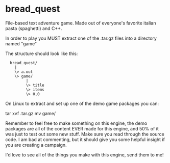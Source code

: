 # bread_quest
File-based text adventure game. Made out of everyone's favorite italian pasta (spaghetti) and C++.

In order to play you MUST extract one of the .tar.gz files into a directory named "game"

The structure should look like this:

```
  bread_quest/
    |
    \> a.out
    \> game/
         |
         \> title
         \> items
         \> 0,0
```
      
On Linux to extract and set up one of the demo game packages you can:

  tar xvf <name>.tar.gz
  mv <name> game/

Remember to feel free to make something on this engine, the demo packages are all of the content EVER made for this engine, and
50% of it was just to test out some new stuff. Make sure you read through the source code. I am bad at commenting, but it should
give you some helpful insight if you are creating a campaign.
  
I'd love to see all of the things you make with this engine, send them to me!
  
